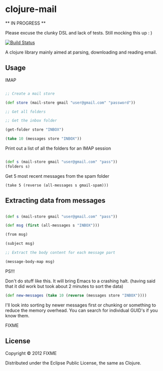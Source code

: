 # clojure-mail

** IN PROGRESS **

Please excuse the clunky DSL and lack of tests. Still mocking this up : )

[![Build Status](https://secure.travis-ci.org/owainlewis/clojure-mail.png?branch=master)](http://travis-ci.org/owainlewis/clojure-mail)

A clojure library mainly aimed at parsing, downloading and reading email.

## Usage

IMAP 

```clojure

;; Create a mail store 

(def store (mail-store gmail "user@gmail.com" "password"))

;; Get all folders

;; Get the inbox folder

(get-folder store "INBOX")

(take 10 (messages store "INBOX"))

```

Print out a list of all the folders for an IMAP session

```clojure

(def s (mail-store gmail "user@gmail.com" "pass"))
(folders s)

```

Get 5 most recent messages from the spam folder

```
(take 5 (reverse (all-messages s gmail-spam)))
```

## Extracting data from messages

```clojure

(def s (mail-store gmail "user@gmail.com" "pass"))

(def msg (first (all-messages s "INBOX")))

(from msg)

(subject msg)

;; Extract the body content for each message part

(message-body-map msg)

```

PS!!!

Don't do stuff like this. It will bring Emacs to a crashing halt. (having said that it did work but took about 2 minutes to sort the data)

```clojure
(def new-messages (take 10 (reverse (messages store "INBOX"))))
```

I'll look into sorting by newer messages first or chunking or something to reduce the memory overhead. You can search for individual GUID's if you know them. 


FIXME

## License

Copyright © 2012 FIXME

Distributed under the Eclipse Public License, the same as Clojure.
